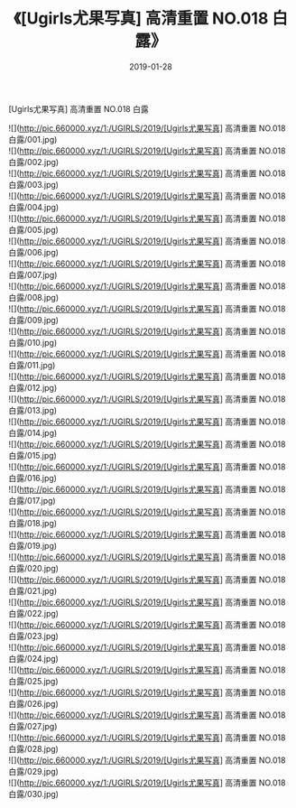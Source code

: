 ﻿---
layout: post
title:  《[Ugirls尤果写真] 高清重置 NO.018 白露》
date:   2019-01-28
img: http://pic.660000.xyz/1:/UGIRLS/2019/[Ugirls尤果写真] 高清重置 NO.018 白露/000.jpg
categories: [美女, 清纯, 唯美]
---

[Ugirls尤果写真] 高清重置 NO.018 白露

 ![](http://pic.660000.xyz/1:/UGIRLS/2019/[Ugirls尤果写真] 高清重置 NO.018 白露/001.jpg) <br>![](http://pic.660000.xyz/1:/UGIRLS/2019/[Ugirls尤果写真] 高清重置 NO.018 白露/002.jpg) <br>![](http://pic.660000.xyz/1:/UGIRLS/2019/[Ugirls尤果写真] 高清重置 NO.018 白露/003.jpg) <br>![](http://pic.660000.xyz/1:/UGIRLS/2019/[Ugirls尤果写真] 高清重置 NO.018 白露/004.jpg) <br>![](http://pic.660000.xyz/1:/UGIRLS/2019/[Ugirls尤果写真] 高清重置 NO.018 白露/005.jpg) <br>![](http://pic.660000.xyz/1:/UGIRLS/2019/[Ugirls尤果写真] 高清重置 NO.018 白露/006.jpg) <br>![](http://pic.660000.xyz/1:/UGIRLS/2019/[Ugirls尤果写真] 高清重置 NO.018 白露/007.jpg) <br>![](http://pic.660000.xyz/1:/UGIRLS/2019/[Ugirls尤果写真] 高清重置 NO.018 白露/008.jpg) <br>![](http://pic.660000.xyz/1:/UGIRLS/2019/[Ugirls尤果写真] 高清重置 NO.018 白露/009.jpg) <br>![](http://pic.660000.xyz/1:/UGIRLS/2019/[Ugirls尤果写真] 高清重置 NO.018 白露/010.jpg) <br>![](http://pic.660000.xyz/1:/UGIRLS/2019/[Ugirls尤果写真] 高清重置 NO.018 白露/011.jpg) <br>![](http://pic.660000.xyz/1:/UGIRLS/2019/[Ugirls尤果写真] 高清重置 NO.018 白露/012.jpg) <br>![](http://pic.660000.xyz/1:/UGIRLS/2019/[Ugirls尤果写真] 高清重置 NO.018 白露/013.jpg) <br>![](http://pic.660000.xyz/1:/UGIRLS/2019/[Ugirls尤果写真] 高清重置 NO.018 白露/014.jpg) <br>![](http://pic.660000.xyz/1:/UGIRLS/2019/[Ugirls尤果写真] 高清重置 NO.018 白露/015.jpg) <br>![](http://pic.660000.xyz/1:/UGIRLS/2019/[Ugirls尤果写真] 高清重置 NO.018 白露/016.jpg) <br>![](http://pic.660000.xyz/1:/UGIRLS/2019/[Ugirls尤果写真] 高清重置 NO.018 白露/017.jpg) <br>![](http://pic.660000.xyz/1:/UGIRLS/2019/[Ugirls尤果写真] 高清重置 NO.018 白露/018.jpg) <br>![](http://pic.660000.xyz/1:/UGIRLS/2019/[Ugirls尤果写真] 高清重置 NO.018 白露/019.jpg) <br>![](http://pic.660000.xyz/1:/UGIRLS/2019/[Ugirls尤果写真] 高清重置 NO.018 白露/020.jpg) <br>![](http://pic.660000.xyz/1:/UGIRLS/2019/[Ugirls尤果写真] 高清重置 NO.018 白露/021.jpg) <br>![](http://pic.660000.xyz/1:/UGIRLS/2019/[Ugirls尤果写真] 高清重置 NO.018 白露/022.jpg) <br>![](http://pic.660000.xyz/1:/UGIRLS/2019/[Ugirls尤果写真] 高清重置 NO.018 白露/023.jpg) <br>![](http://pic.660000.xyz/1:/UGIRLS/2019/[Ugirls尤果写真] 高清重置 NO.018 白露/024.jpg) <br>![](http://pic.660000.xyz/1:/UGIRLS/2019/[Ugirls尤果写真] 高清重置 NO.018 白露/025.jpg) <br>![](http://pic.660000.xyz/1:/UGIRLS/2019/[Ugirls尤果写真] 高清重置 NO.018 白露/026.jpg) <br>![](http://pic.660000.xyz/1:/UGIRLS/2019/[Ugirls尤果写真] 高清重置 NO.018 白露/027.jpg) <br>![](http://pic.660000.xyz/1:/UGIRLS/2019/[Ugirls尤果写真] 高清重置 NO.018 白露/028.jpg) <br>![](http://pic.660000.xyz/1:/UGIRLS/2019/[Ugirls尤果写真] 高清重置 NO.018 白露/029.jpg) <br>![](http://pic.660000.xyz/1:/UGIRLS/2019/[Ugirls尤果写真] 高清重置 NO.018 白露/030.jpg) <br>